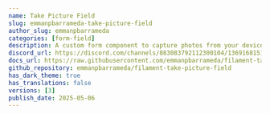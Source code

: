 ```yaml
---
name: Take Picture Field
slug: emmanpbarrameda-take-picture-field
author_slug: emmanpbarrameda
categories: [form-field]
description: A custom form component to capture photos from your device camera.
discord_url: https://discord.com/channels/883083792112300104/1369168151178383412
docs_url: https://raw.githubusercontent.com/emmanpbarrameda/filament-take-picture-field/main/README.md
github_repository: emmanpbarrameda/filament-take-picture-field
has_dark_theme: true
has_translations: false
versions: [3]
publish_date: 2025-05-06
---
```

